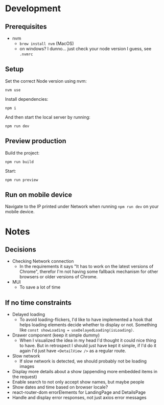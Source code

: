 # Development

## Prerequisites

- nvm
  - `brew install nvm` (MacOS)
  - on windows? I dunno... just check your node version I guess, see `.nvmrc`

## Setup

Set the correct Node version using nvm:

    nvm use

Install dependencies:

    npm i

And then start the local server by running:

    npm run dev

## Preview production

Build the project:

    npm run build

Start:

    npm run preview

## Run on mobile device

Navigate to the IP printed under Network when running `npm run dev` on your mobile device.

# Notes

## Decisions

- Checking Network connection
  - In the requirements it says "It has to work on the latest
    versions of Chrome", therefor I'm not having some fallback mechanism for other browsers or older versions of Chrome.
- MUI
  - To save a lot of time

## If no time constraints

- Delayed loading
  - To avoid loading-flickers, I'd like to have implemented a hook that helps loading elements decide whether to display or not. Something like `const showLoading = useDelayedLoading(isLoading)`.
- Drawer component (keep it simple dummy)
  - When I visualized the idea in my head I'd thought it could nice thing to have. But in retrospect I should just have kept it simple, if I'd do it again I'd just have `<DetailView />` as a regular route.
- Slow network
  - If slow network is detected, we should probably not be loading images
- Display more details about a show (appending more embedded items in the request)
- Enable search to not only accept show names, but maybe people
- Show dates and time based on browser locale?
- react-router-dom errorElements for LandingPage and DetailsPage
- Handle and display error responses, not just axios error messages
